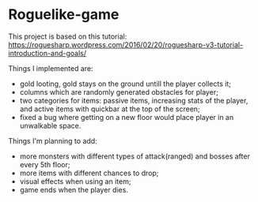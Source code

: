 # Roguelike-game
This project is based on this tutorial: https://roguesharp.wordpress.com/2016/02/20/roguesharp-v3-tutorial-introduction-and-goals/

Things I implemented are:
- gold looting, gold stays on the ground untill the player collects it;
- columns which are randomly generated obstacles for player;
- two categories for items: passive items, increasing stats of the player, and
  active items with quickbar at the top of the screen;
- fixed a bug where getting on a new floor would place player in an unwalkable space.

Things I'm planning to add:
- more monsters with different types of attack(ranged) and bosses after every 5th floor;
- more items with different chances to drop;
- visual effects when using an item;
- game ends when the player dies.
